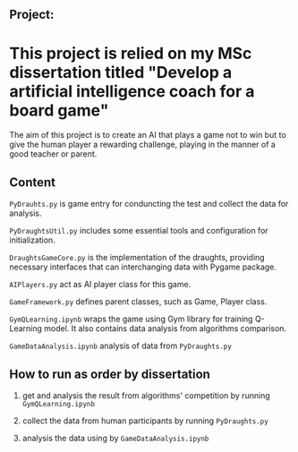 ## Project:

# This project is relied on my MSc dissertation titled "Develop a artificial intelligence coach for a board game"

The aim of this project is to create an AI that plays a game not to win but to give the human player a rewarding challenge, playing in the manner of a good teacher or parent. 

## Content 

`PyDrauhts.py` is game entry for conduncting the test and collect the data for analysis.

`PyDraughtsUtil.py` includes some essential tools and configuration for initialization.

`DraughtsGameCore.py` is the implementation of the draughts, providing necessary interfaces that can interchanging data with Pygame package.

`AIPlayers.py` act as AI player class for this game.

`GameFramework.py` defines parent classes, such as Game, Player class.

`GymQLearning.ipynb` wraps the game using Gym library for training Q-Learning model. It also contains data analysis from algorithms comparison.

`GameDataAnalysis.ipynb` analysis of data from `PyDraughts.py`

## How to run as order by dissertation

1. get and analysis the result from algorithms' competition by running `GymQLearning.ipynb`

2. collect the data from human participants by running `PyDraughts.py`

3. analysis the data using by `GameDataAnalysis.ipynb`